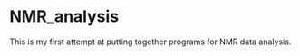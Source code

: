 NMR_analysis
============

This is my first attempt at putting together programs for NMR data analysis.
